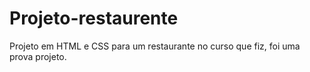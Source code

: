 # Projeto-restaurente
Projeto em HTML e CSS para um restaurante no curso que fiz, foi uma prova projeto.
